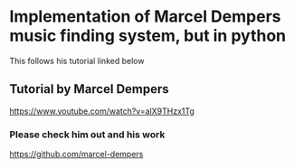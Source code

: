 # Implementation of Marcel Dempers music finding system, but in python
This follows his tutorial linked below

## Tutorial by Marcel Dempers
https://www.youtube.com/watch?v=alX9THzx1Tg

### Please check him out and his work
https://github.com/marcel-dempers
